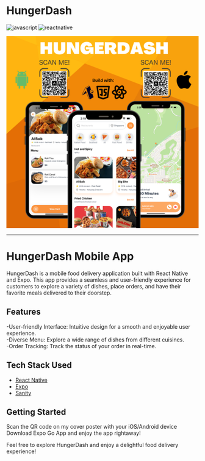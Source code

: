 # HungerDash

![javascript](http://img.shields.io/badge/-Javascript-fcd400?style=flat-square&logo=javascript&logoColor=black)
![reactnative](https://img.shields.io/badge/React_Native-20232A?style=for-the-badge&logo=react&logoColor=61DAFB)

![cover](./cover.png)

---

# HungerDash Mobile App

HungerDash is a mobile food delivery application built with React Native and Expo. This app provides a seamless and user-friendly experience for customers to explore a variety of dishes, place orders, and have their favorite meals delivered to their doorstep.

## Features

-User-friendly Interface: Intuitive design for a smooth and enjoyable user experience. <br>
-Diverse Menu: Explore a wide range of dishes from different cuisines. <br>
-Order Tracking: Track the status of your order in real-time. <br>

## Tech Stack Used

* [React Native](https://reactnative.dev/) <br>
* [Expo](https://expo.dev/) <br>
* [Sanity](https://sanity.io/) <br>

## Getting Started

Scan the QR code on my cover poster with your iOS/Android device
Download Expo Go App and enjoy the app rightaway!
   
Feel free to explore HungerDash and enjoy a delightful food delivery experience!
